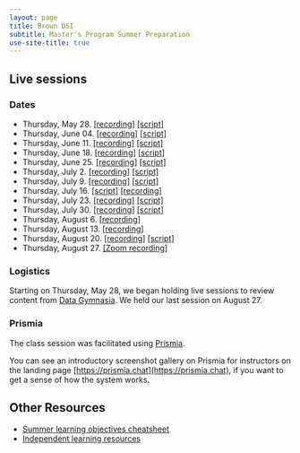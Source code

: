 ```yaml
---
layout: page
title: Brown DSI
subtitle: Master's Program Summer Preparation
use-site-title: true
---
```


## Live sessions

### Dates

* Thursday, May 28. [[recording]](https://brown.zoom.us/rec/share/7MlbEo-q01xJbYHctmLvQK0mFaLjeaa803VP-vMFyE_FxR8Cm66a77hN7qT0bvoV) [[script]](https://prismia.chat/shared/457Y-X1HA)
* Thursday, June 04. [[recording]](https://brown.zoom.us/rec/share/-8dKAJjI-EJJSYXdxGvPaLYAL5XKX6a823QYqaAOzBozrR2lpktVRdnOr6LqeaDG) [[script]](https://prismia.chat/shared/UZKU-GWRI)
* Thursday, June 11. [[recording]](https://brown.zoom.us/rec/share/2Ol_KZSq-FpJfdLo2lPNQKwrILWiX6a80yZPrKAOy0bM3LIYVQCQzUkMhQGcaaR1?startTime=1591890486000) [[script]](https://prismia.chat/shared/2WTG-2OHJ)
* Thursday, June 18. [[recording]](
https://brown.zoom.us/rec/share/_vNtFZPUqWxLYa_17R-EC5xwHITlaaa8hCcf_6YImB4yMESBGW8HUSGr6MmMbe6t) [[script]](https://prismia.chat/shared/MWA4-37CO)
* Thursday, June 25. [[recording]](https://brown.zoom.us/rec/share/y8lFDIys1WxOHoXKsVyHUOkQRam5aaa8hHMbq_NbxBHrKLT8tVW54Nd_CGWgvsw) [[script]](https://prismia.chat/shared/G8N0-PW5H)
* Thursday, July 2. [[recording]](https://brown.zoom.us/rec/share/3PErc7LcyztIZbfC2kzjdKliL6Liaaa82yMc8vVZn0fEsE7Mpqt75tIJZOiH-87D?startTime=1593705149000) [[script]](https://prismia.chat/shared/448T-DUJK)
* Thursday, July 9. [[recording]](https://brown.zoom.us/rec/share/w5RLKa_K00RJGqPh60-DZYMmE93UT6a80CQf__UOz0rHtV4uUdJfmNRI2l2wdyO1?startTime=1594309281000) [[script]](https://prismia.chat/shared/GLJ6-UKFA)
* Thursday, July 16. [[script]](https://prismia.chat/shared/1BW6-NILW) [[recording]](https://brown.zoom.us/rec/share/4pR5C4ivr1hLQZ3qyFHkQqgqLp_Yeaa813Ac-KAPxUrc9xX8CDljpRDFOGOelI6b?startTime=1594914963000)
* Thursday, July 23. [[recording]](https://brown.zoom.us/rec/share/_OZyMer8p0RJHoXSsxzgfbcwE9v4eaa82nAWq6Bcy00573G5hOAjroew0sUUV31h?startTime=1595519536000) [[script]](https://prismia.chat/shared/LK3B-1JCR)
* Thursday, July 30. [[recording]](https://brown.zoom.us/rec/share/tZZ_cZbS815OcoGVthyBc6kMQ8fJT6a81CBN_ftcyx0A7Xtr5JawnPZu_KOdp8nA?startTime=1596123701000) [[script]](https://prismia.chat/shared/XXBA-AD5G)
* Thursday, August 6. [[recording]](https://brown.zoom.us/rec/share/tPY2BpPR331JSYHSwXjtR6U6QIPeeaa8gHIYrPVZzBS1vKRwKCw_89YjRPbsmF8?startTime=1596728729000)
* Thursday, August 13. [[recording]](https://brown.zoom.us/rec/share/2Od2NeHfyD1IEqPz6F31UasQO97MT6a8gHJN-qYOz04g3ftFLhA1WEGyBqQub8zP)
* Thursday, August 20. [[recording]](
https://brown.zoom.us/rec/share/wZI2IJvd_0VJHY3C2R7FRf4tEITraaa81ilL-PYNzh5YiXlltd_EEEe1k7ZiilBs
) [[script]](https://prismia.chat/shared/UTFY-I8ZK)
* Thursday, August 27. [[Zoom recording]](https://brown.zoom.us/rec/share/oGCzXEN8BrdPTX38YlvA0nBf37hiJRCPxIz2cq_i_a9C-w1GK5YkPWZy9BkfAcNb.AUvbCc19qnjiyMM6)


### Logistics

Starting on Thursday, May 28, we began holding live sessions to review content from [Data Gymnasia](https://mathigon.org/data-gymnasia). We held our last session on August 27. 

### Prismia

The class session was facilitated using [Prismia](https://prismia.chat). 

You can see an introductory screenshot gallery on Prismia for instructors on the landing page [https://prismia.chat](https://prismia.chat), if you want to get a sense of how the system works.


## Other Resources

* [Summer learning objectives cheatsheet](docs/cheatsheets/prelim-cheatsheet.pdf)
* [Independent learning resources](https://airtable.com/shr7NtBSsaay7nSzD)

